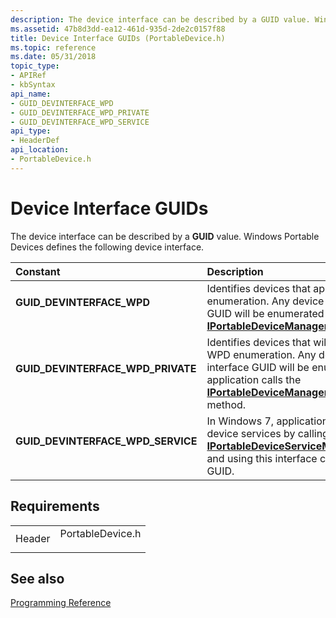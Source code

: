 ```yaml
---
description: The device interface can be described by a GUID value. Windows Portable Devices defines the following device interface.
ms.assetid: 47b8d3dd-ea12-461d-935d-2de2c0157f88
title: Device Interface GUIDs (PortableDevice.h)
ms.topic: reference
ms.date: 05/31/2018
topic_type: 
- APIRef
- kbSyntax
api_name: 
- GUID_DEVINTERFACE_WPD
- GUID_DEVINTERFACE_WPD_PRIVATE
- GUID_DEVINTERFACE_WPD_SERVICE
api_type: 
- HeaderDef
api_location: 
- PortableDevice.h
---
```


# Device Interface GUIDs

The device interface can be described by a **GUID** value. Windows Portable Devices defines the following device interface.



| Constant                                                                                                                                                                                                        | Description                                                                                                                                                                                                                                                                                   |
|:----------------------------------------------------------------------------------------------------------------------------------------------------------------------------------------------------------------|:----------------------------------------------------------------------------------------------------------------------------------------------------------------------------------------------------------------------------------------------------------------------------------------------|
| <span id="GUID_DEVINTERFACE_WPD"></span><span id="guid_devinterface_wpd"></span><dl> <dt>**GUID\_DEVINTERFACE\_WPD**</dt> </dl>                          | Identifies devices that appear in a normal WPD enumeration. Any device that registers this interface GUID will be enumerated when an application calls the [**IPortableDeviceManager::GetDevices**](/windows/desktop/api/PortableDeviceApi/nf-portabledeviceapi-iportabledevicemanager-getdevices) method.<br/>                                 |
| <span id="GUID_DEVINTERFACE_WPD_PRIVATE"></span><span id="guid_devinterface_wpd_private"></span><dl> <dt>**GUID\_DEVINTERFACE\_WPD\_PRIVATE**</dt> </dl> | Identifies devices that will not appear during a normal WPD enumeration. Any device that registers this interface GUID will be enumerated only when an application calls the [**IPortableDeviceManager::GetPrivateDevices**](/windows/desktop/api/PortableDeviceApi/nf-portabledeviceapi-iportabledevicemanager-getprivatedevices) method.<br/> |
| <span id="GUID_DEVINTERFACE_WPD_SERVICE"></span><span id="guid_devinterface_wpd_service"></span><dl> <dt>**GUID\_DEVINTERFACE\_WPD\_SERVICE**</dt> </dl> | In Windows 7, applications can enumerate all WPD device services by calling [**IPortableDeviceServiceManager::GetDeviceServices**](/windows/desktop/api/PortableDeviceAPI/nf-portabledeviceapi-iportabledeviceservicemanager-getdeviceservices) and using this interface class as the service-type GUID.<br/>                                   |



## Requirements



|                   |                                                                                             |
|-------------------|---------------------------------------------------------------------------------------------|
| Header<br/> | <dl> <dt>PortableDevice.h</dt> </dl> |



## See also

<dl> <dt>

[Programming Reference](programming-reference.md)
</dt> </dl>

 

 




